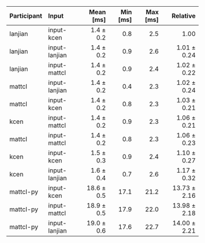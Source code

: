 | Participant | Input | Mean [ms] | Min [ms] | Max [ms] | Relative |
|:---|:---|---:|---:|---:|---:|
| lanjian | input-kcen | 1.4 ± 0.2 | 0.8 | 2.5 | 1.00 |
| lanjian | input-lanjian | 1.4 ± 0.2 | 0.9 | 2.6 | 1.01 ± 0.24 |
| lanjian | input-mattcl | 1.4 ± 0.2 | 0.9 | 2.4 | 1.02 ± 0.22 |
| mattcl | input-lanjian | 1.4 ± 0.2 | 0.4 | 2.3 | 1.02 ± 0.24 |
| mattcl | input-kcen | 1.4 ± 0.2 | 0.8 | 2.3 | 1.03 ± 0.21 |
| kcen | input-mattcl | 1.4 ± 0.2 | 0.9 | 2.3 | 1.06 ± 0.21 |
| mattcl | input-mattcl | 1.4 ± 0.2 | 0.8 | 2.3 | 1.06 ± 0.23 |
| kcen | input-kcen | 1.5 ± 0.3 | 0.9 | 2.4 | 1.10 ± 0.27 |
| kcen | input-lanjian | 1.6 ± 0.4 | 0.7 | 2.6 | 1.17 ± 0.32 |
| mattcl-py | input-kcen | 18.6 ± 0.5 | 17.1 | 21.2 | 13.73 ± 2.16 |
| mattcl-py | input-mattcl | 18.9 ± 0.5 | 17.9 | 22.0 | 13.98 ± 2.18 |
| mattcl-py | input-lanjian | 19.0 ± 0.6 | 17.6 | 22.7 | 14.00 ± 2.21 |
